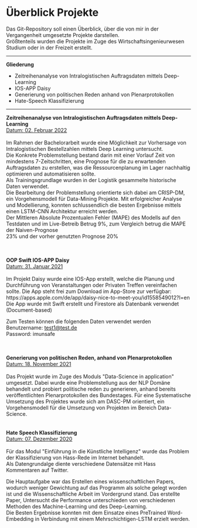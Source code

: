 # Überblick Projekte

Das Git-Repository soll einen Überblick, über die von mir in der Vergangenheit umgesetzte Projekte darstellen.<br>
Größtenteils wurden die Projekte im Zuge des Wirtschaftsingenieurwesen Studium oder in der Freizeit erstellt.<br>

<hr>
<p> <b>Gliederung</b>
<ul>
  <li>	Zeitreihenanalyse von Intralogistischen Auftragsdaten mittels Deep-Learning</li>
  <li>	IOS-APP Daisy</li>
  <li>	Generierung von politischen Reden anhand von Plenarprotokollen</li>
  <li>	Hate-Speech Klassifizierung</li>
</ul>
<hr>


<b>Zeitreihenanalyse von Intralogistischen Auftragsdaten mittels Deep-Learning</b>
<br>
<U>Datum: 02. Februar 2022</U>
<br><br>
Im Rahmen der Bachelorarbeit wurde eine Möglichkeit zur Vorhersage von Intralogistischen Bestellzahlen mittels Deep Learning untersucht.<br> 
Die Konkrete Problemstellung bestand darin mit einer Vorlauf Zeit von mindestens 7-Zeitschritten, eine Prognose für die zu erwartenden Auftragsdaten zu erstellen, was die Ressourcenplanung im Lager nachhaltig optimieren und automatisieren sollte.<br>
Als Trainingsgrundlage wurden in der Logistik gesammelte historische Daten verwendet.<br>
Die  Bearbeitung der Problemstellung orientierte sich dabei am CRISP-DM, ein Vorgehensmodell für Data-Mining Projekte. 
Mit erfolgreicher Analyse und Modellierung, konnten schlussendlich die besten Ergebnisse mittels einen LSTM-CNN Architektur erreicht werden.<br>
Der Mittleren Absolute Prozentualen Fehler (MAPE) des Modells auf den Testdaten und im Live-Betreib Betrug 9%, zum Vergleich betrug die MAPE der Naiven-Prognose <br>23% und der vorher genutzten Prognose 20% 

<br>

<br>
<b>OOP Swift IOS-APP Daisy</b>
<br><u> Datum: 31. Januar 2021</u>
<br><br>
Im Projekt Daisy wurde eine IOS-App erstellt, welche die Planung und Durchführung von Veranstaltungen oder Privaten Treffen vereinfachen sollte. Die App steht frei zum Download im App-Store zur verfügbar: https://apps.apple.com/de/app/daisy-nice-to-meet-you/id1558549012?l=en <br>
Die App wurde mit Swift erstellt und Firestore als Datenbank verwendet (Document-based)<br>

Zum Testen können die folgenden Daten verwendet werden<br>
Benutzername: test1@test.de<br>
Password: imunsafe<br>
<br>

<br>
<b>Generierung von politischen Reden, anhand von Plenarprotokollen</b>
<br><u>Datum: 18. November 2021</u>
<br><br>
Das Projekt wurde im Zuge des Moduls "Data-Science in application" umgesetzt. Dabei wurde eine Problemstellung aus der NLP Domäne behandelt und probiert politische reden zu generieren, anhand bereits veröffentlichten Plenarprotokollen des Bundestages. Für eine Systematische Umsetzung des Projektes wurde sich am DASC-PM orientiert, ein Vorgehensmodell für die Umsetzung von Projekten im Bereich Data-Science.
 
<br>
<br>
<br>
<b>Hate Speech Klassifizierung </b>
<br><u> Datum: 07. Dezember 2020</u>
<br><br>
Für das Modul "Einführung in die Künstliche Intelligenz" wurde das Problem der Klassifizierung von Hass-Rede im Internet behandelt.<br> Als Datengrundalge diente verschiedene Datensätze mit Hass Kommentaren auf Twitter.<br>

Die Hauptaufgabe war das Erstellen eines wissenschaftlichen Papers, wodurch weniger Gewichtung auf das Programm als solche gelegt worden ist und die Wissenschaftliche Arbeit im Vordergrund stand.
Das erstellte Paper, Untersucht die Performance unterschieden von verschiedenen Methoden des Machine-Learning und des Deep-Learning.<br>
Die Besten Ergebnisse konnten mit dem Einsatze eines PreTrained Word-Embedding in Verbindung mit einem Mehrschichtigen-LSTM erzielt werden.<br>
<br>
<br>







